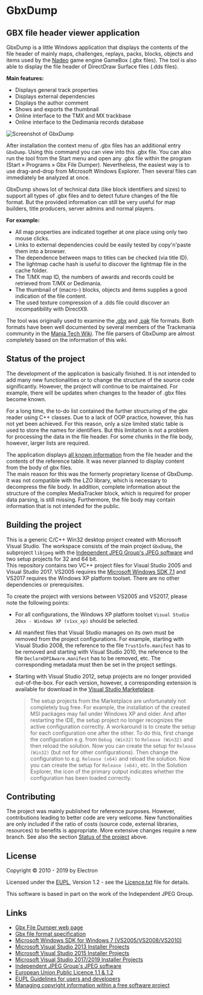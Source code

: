 # GbxDump #

## GBX file header viewer application ##

GbxDump is a little Windows application that displays the contents of the file header of mainly maps, challenges, replays, packs, blocks, objects and items
used by the [Nadeo](https://nadeo.com/) game engine GameBox (.gbx files). The tool is also able to display the file header of DirectDraw Surface files (.dds files).

**Main features:**
- Displays general track properties
- Displays external dependencies
- Displays the author comment
- Shows and exports the thumbnail
- Online interface to the TMX and MX trackbase
- Online interface to the Dedimania records database

![Screenshot of GbxDump](http://wolfgang-rolke.de/gbxdump/gbxdump.jpg)

After installation the context menu of .gbx files has an additional entry `GbxDump`. Using this command you can view into this .gbx file.
You can also run the tool from the Start menu and open any .gbx file within the program (Start » Programs » Gbx File Dumper).
Nevertheless, the easiest way is to use drag-and-drop from Microsoft Windows Explorer. Then several files can immediately be analyzed at once.

GbxDump shows lot of technical data (like block identifiers and sizes) to support all types of .gbx files and to detect future changes of the file format.
But the provided information can still be very useful for map builders, title producers, server admins and normal players.

**For example:**
- All map properties are indicated together at one place using only two mouse clicks.
- Links to external dependencies could be easily tested by copy'n'paste them into a browser.
- The dependence between maps to titles can be checked (via title ID).
- The lightmap cache hash is useful to discover the lightmap file in the cache folder.
- The T/MX map ID, the numbers of awards and records could be retrieved from T/MX or Dedimania.
- The thumbnail of (macro-) blocks, objects and items supplies a good indication of the file content.
- The used texture compression of a .dds file could discover an incompatibility with DirectX9.

The tool was originally used to examine the [.gbx](https://wiki.xaseco.org/wiki/GBX) and [.pak](https://wiki.xaseco.org/wiki/PAK) file formats.
Both formats have been well documented by several members of the Trackmania community in the [Mania Tech Wiki](https://wiki.xaseco.org/).
The file parsers of GbxDump are almost completely based on the information of this wiki.

## Status of the project ##

The development of the application is basically finished. It is not intended to add many new functionalities or to change the structure of the source code significantly.
However, the project will continue to be maintained. For example, there will be updates when changes to the header of .gbx files become known.

For a long time, the to-do list contained the further structuring of the gbx reader using C++ classes. Due to a lack of OOP practice, however, this has not yet been achieved.
For this reason, only a size limited static table is used to store the names for identifiers.
But this limitation is not a problem for processing the data in the file header. For some chunks in the file body, however, larger lists are required.

The application displays [all known information](https://wiki.xaseco.org/wiki/GBX) from the file header and the contents of the reference table.
It was never planned to display content from the body of gbx files.  
The main reason for this was the formerly proprietary license of GbxDump. It was not compatible with the LZO library, which is necessary to decompress the file body.
In addition, complete information about the structure of the complex MediaTracker block, which is required for proper data parsing, is still missing.
Furthermore, the file body may contain information that is not intended for the public.

## Building the project ##

This is a generic C/C++ Win32 desktop project created with Microsoft Visual Studio. The workspace consists of the main project `GbxDump`,
the subproject `libjpeg` with the [Independent JPEG Group's JPEG software](http://www.ijg.org/) and two setup projects for 32 and 64 bit.  
This repository contains two VC++ project files for Visual Studio 2005 and Visual Studio 2017.
VS2005 requires the [Microsoft Windows SDK 7.1](https://www.microsoft.com/en-us/download/details.aspx?id=8279) and VS2017 requires the Windows XP platform toolset.
There are no other dependencies or prerequisites.

To create the project with versions between VS2005 and VS2017, please note the following points:
-   For all configurations, the Windows XP platform toolset `Visual Studio 20xx - Windows XP (v1xx_xp)` should be selected.
-   All manifest files that Visual Studio manages on its own must be removed from the project configurations.
    For example, starting with Visual Studio 2008, the reference to the file `TrustInfo.manifest` has to be removed and starting with Visual Studio 2010,
    the reference to the file `DeclareDPIAware.manifest` has to be removed, etc. The corresponding metadata must then be set in the project settings.
-   Starting with Visual Studio 2012, setup projects are no longer provided out-of-the-box.
    For each version, however, a corresponding extension is available for download in the [Visual Studio Marketplace](https://marketplace.visualstudio.com/vs).

    > The setup projects from the Marketplace are unfortunately not completely bug free.
    > For example, the installation of the created MSI packages may fail under Windows XP and older.
    > And after restarting the IDE, the setup project no longer recognizes the active configuration correctly.
    > A workaround is to create the setup for each configuration one after the other.
    > To do this, first change the configuration e.g. from `Debug (Win32)` to `Release (Win32)` and then reload the solution.
    > Now you can create the setup for `Release (Win32)` (but not for other configurations).
    > Then change the configuration to e.g. `Release (x64)` and reload the solution.
    > Now you can create the setup for `Release (x64)`, etc.
    > In the Solution Explorer, the icon of the primary output indicates whether the configuration has been loaded correctly.

## Contributing ##

The project was mainly published for reference purposes. However, contributions leading to better code are very welcome.
New functionalities are only included if the ratio of costs (source code, external libraries, resources) to benefits is appropriate.
More extensive changes require a new branch. See also the section [Status of the project](#status-of-the-project) above.

## License ##

Copyright © 2010 - 2019 by Electron

Licensed under the [EUPL](https://joinup.ec.europa.eu/software/page/eupl), Version 1.2 - see the [Licence.txt](Licence.txt) file for details.

This software is based in part on the work of the Independent JPEG Group.

## Links ##
- [Gbx File Dumper web page](http://www.wolfgang-rolke.de/gbxdump/)
- [Gbx file format specification](https://wiki.xaseco.org/wiki/GBX)
- [Microsoft Windows SDK for Windows 7 (VS2005/VS2008/VS2010)](https://www.microsoft.com/en-us/download/details.aspx?id=8279)
- [Microsoft Visual Studio 2013 Installer Projects](https://marketplace.visualstudio.com/items?itemName=UnniRavindranathan-MSFT.MicrosoftVisualStudio2013InstallerProjects)
- [Microsoft Visual Studio 2015 Installer Projects](https://marketplace.visualstudio.com/items?itemName=VisualStudioProductTeam.MicrosoftVisualStudio2015InstallerProjects)
- [Microsoft Visual Studio 2017/2019 Installer Projects](https://marketplace.visualstudio.com/items?itemName=VisualStudioProductTeam.MicrosoftVisualStudio2017InstallerProjects)
- [Independent JPEG Group's JPEG software](http://www.ijg.org/)
- [European Union Public Licence 1.1 & 1.2](https://joinup.ec.europa.eu/software/page/eupl)
- [EUPL Guidelines for users and developers](https://joinup.ec.europa.eu/collection/eupl/guidelines-users-and-developers)
- [Managing copyright information within a free software project](https://softwarefreedom.org/resources/2012/ManagingCopyrightInformation.html)
